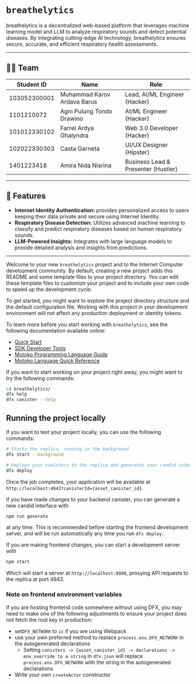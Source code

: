 # `breathelytics`

breathelytics is a decentralized web-based platform that leverages machine learning model and LLM to analyze respiratory sounds and detect potential diseases. By integrating cutting-edge AI  technology, breathelytics ensures secure, accurate, and efficient respiratory health assessments.

---

## 🧑‍💻 Team

| **Student ID** | **Name**                    | **Role**                                 |
| -------------- | --------------------------- | -----------------------------------------|
| 103052300001   | Muhammad Karov Ardava Barus | Lead, AI/ML Engineer (Hacker)            |
| 1101210072     | Agni Pulung Tondo Drawino   | AI/ML Engineer (Hacker)                  |
| 101012330102   | Farrel Ardya Ghalyndra      | Web 3.0 Developer (Hacker)               |
| 102022330303   | Casta Garneta               | UI/UX Designer (Hipster)                 |
| 1401223418     | Amira Nida Nisrina          | Business Lead & Presenter (Hustler)      |

---

## 🚀 Features

- **Internet Identity Authentication:** provides personalized access to users keeping their data private and secure using Internet Identity.
- **Respiratory Disease Detection:** Utilizes advanced machine learning to classify and predict respiratory diseases based on human respiratory sounds.  
- **LLM-Powered Insights:** Integrates with large language models to provide detailed analysis and insights from predictions.  

---

Welcome to your new `breathelytics` project and to the Internet Computer development community. By default, creating a new project adds this README and some template files to your project directory. You can edit these template files to customize your project and to include your own code to speed up the development cycle.

To get started, you might want to explore the project directory structure and the default configuration file. Working with this project in your development environment will not affect any production deployment or identity tokens.

To learn more before you start working with `breathelytics`, see the following documentation available online:

- [Quick Start](https://internetcomputer.org/docs/current/developer-docs/setup/deploy-locally)
- [SDK Developer Tools](https://internetcomputer.org/docs/current/developer-docs/setup/install)
- [Motoko Programming Language Guide](https://internetcomputer.org/docs/current/motoko/main/motoko)
- [Motoko Language Quick Reference](https://internetcomputer.org/docs/current/motoko/main/language-manual)

If you want to start working on your project right away, you might want to try the following commands:

```bash
cd breathelytics/
dfx help
dfx canister --help
```

## Running the project locally

If you want to test your project locally, you can use the following commands:

```bash
# Starts the replica, running in the background
dfx start --background

# Deploys your canisters to the replica and generates your candid interface
dfx deploy
```

Once the job completes, your application will be available at `http://localhost:4943?canisterId={asset_canister_id}`.

If you have made changes to your backend canister, you can generate a new candid interface with

```bash
npm run generate
```

at any time. This is recommended before starting the frontend development server, and will be run automatically any time you run `dfx deploy`.

If you are making frontend changes, you can start a development server with

```bash
npm start
```

Which will start a server at `http://localhost:8080`, proxying API requests to the replica at port 4943.

### Note on frontend environment variables

If you are hosting frontend code somewhere without using DFX, you may need to make one of the following adjustments to ensure your project does not fetch the root key in production:

- set`DFX_NETWORK` to `ic` if you are using Webpack
- use your own preferred method to replace `process.env.DFX_NETWORK` in the autogenerated declarations
  - Setting `canisters -> {asset_canister_id} -> declarations -> env_override to a string` in `dfx.json` will replace `process.env.DFX_NETWORK` with the string in the autogenerated declarations
- Write your own `createActor` constructor
